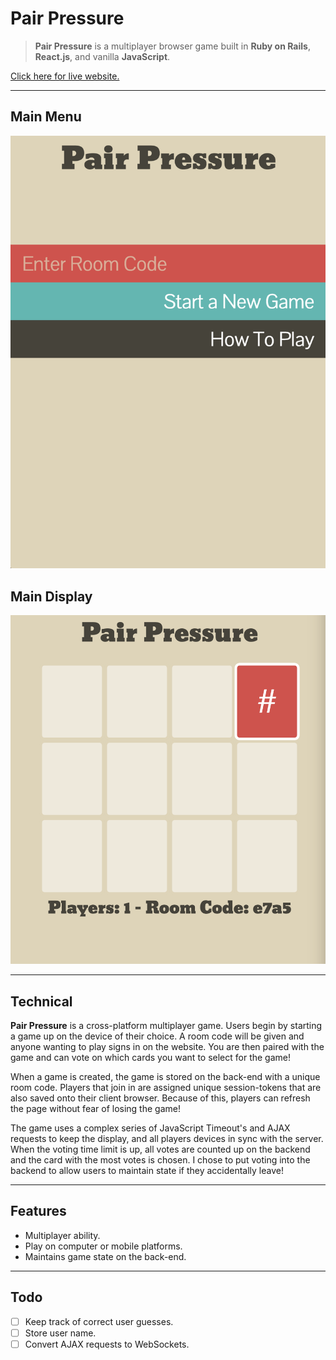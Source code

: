 # Pair Pressure

> **Pair Pressure** is a multiplayer browser game built in **Ruby on Rails**, **React.js**, and vanilla **JavaScript**.

[Click here for live website.][live-link]

[live-link]: http://pair.danphillips.io
---
## Main Menu
![menu]

## Main Display
![main]

---
## Technical
**Pair Pressure** is a cross-platform multiplayer game. Users begin by starting a game up on the device of their choice. A room code will be given and anyone wanting to play signs in on the website. You are then paired with the game and can vote on which cards you want to select for the game!

When a game is created, the game is stored on the back-end with a unique room code. Players that join in are assigned unique session-tokens that are also saved onto their client browser. Because of this, players can refresh the page without fear of losing the game!

The game uses a complex series of JavaScript Timeout's and AJAX requests to keep the display, and all players devices in sync with the server. When the voting time limit is up, all votes are counted up on the backend and the card with the most votes is chosen. I chose to put voting into the backend to allow users to maintain state if they accidentally leave!

---
## Features
 * Multiplayer ability.
 * Play on computer or mobile platforms.
 * Maintains game state on the back-end.
---
## Todo
 - [ ] Keep track of correct user guesses.
 - [ ] Store user name.
 - [ ] Convert AJAX requests to WebSockets.

[menu]: ./docs/images/menu.png
[main]: ./docs/images/main.png

